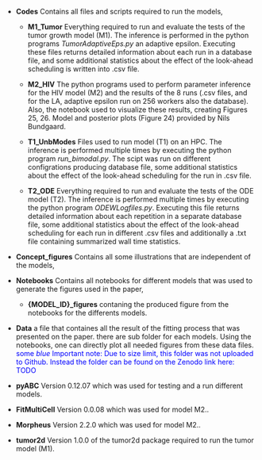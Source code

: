 
-   **Codes** Contains all files and scripts required to run the models, 

    -   **M1\_Tumor** Everything required to run and evaluate the tests
        of the tumor growth model (M1). The inference is performed in
        the python programs *TumorAdaptiveEps.py* an adaptive epsilon. 
        Executing these files returns detailed information about each
        run in a database file, and some additional statistics about the
        effect of the look-ahead scheduling is written into .csv file.

    -   **M2\_HIV** The python programs used to perform parameter
        inference for the HIV model (M2) and the results of the 8 runs
        (.csv files, and for the LA, adaptive epsilon run on 256 workers
        also the database). Also, the notebook used to visualize these
        results, creating Figures 25, 26. Model and posterior plots
        (Figure 24) provided by Nils Bundgaard.

    -   **T1\_UnbModes** Files used to run model (T1) on an HPC. The 
		inference is performed multiple times by executing the python
		program *run_bimodal.py*. The scipt was run on different 
		configrations producing database file, some additional 
		statistics about the effect of the look-ahead scheduling for the
		 run in .csv file.

    -   **T2\_ODE** Everything required to run and evaluate the tests of
        the ODE model (T2). The inference is performed multiple times by
        executing the python program *ODEWLogfiles.py*. Executing this
        file returns detailed information about each repetition in a
        separate database file, some additional statistics about the
        effect of the look-ahead scheduling for each run in different
        .csv files and additionally a .txt file containing summarized
        wall time statistics.

-   **Concept_figures** Contains all some illustrations that are 
	independent of the models, 

-   **Notebooks** Contains all notebooks for different models that was 
	used to generate the figures used in the paper, 
	
	-   **{MODEL_ID}_figures** contaning the produced figure from the 
	notebooks for the differents models.

-   **Data** a file that containes all the result of the fitting process
	that was presented on the paper. there are sub folder for each 
	models.	Using the notebooks, one can directly plot all needed 
	figures from these data files. <span style="color:blue">some *blue* 
	Important note: Due to size limit, this folder was not uploaded to
	Github. Instead the folder can be found on the Zenodo link 
	here: TODO</span>


-   **pyABC** Version 0.12.07 which was used for testing and a run different models.

-   **FitMultiCell** Version 0.0.08 which was used for model M2..

-   **Morpheus** Version 2.2.0 which was used for model M2..


-   **tumor2d** Version 1.0.0 of the tumor2d package required to run the
    tumor model (M1).


